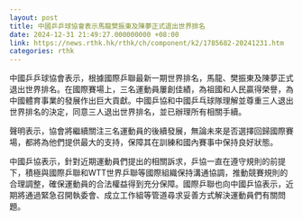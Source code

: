 ```yaml
---
layout: post
title: 中國乒乒球協會表示馬龍樊振東及陳夢正式退出世界排名
date: 2024-12-31 21:49:27.000000000 +08:00
link: https://news.rthk.hk/rthk/ch/component/k2/1785682-20241231.htm
categories: rthk
---
```


中國乒乒球協會表示，根據國際乒聯最新一期世界排名，馬龍、樊振東及陳夢正式退出世界排名。在國際賽場上，三名運動員屢創佳績，為祖國和人民贏得榮譽，為中國體育事業的發展作出巨大貢獻。中國乒協和中國乒乓球隊理解並尊重三人退出世界排名的決定，同意三人退出世界排名，並已辦理所有相關手續。

聲明表示，協會將繼續關注三名運動員的後續發展，無論未來是否選擇回歸國際賽場，都將為他們提供最大的支持，保障其在訓練和國內賽事中保持良好狀態。

中國乒協表示，針對近期運動員們提出的相關訴求，乒協一直在遵守規則的前提下，積極與國際乒聯和WTT世界乒聯等國際組織保持溝通協調，推動競賽規則的合理調整，確保運動員的合法權益得到充分保障。國際乒聯也向中國乒協表示，近期將通過緊急召開執委會、成立工作組等管道尋求妥善方式解決運動員們有關問題。
